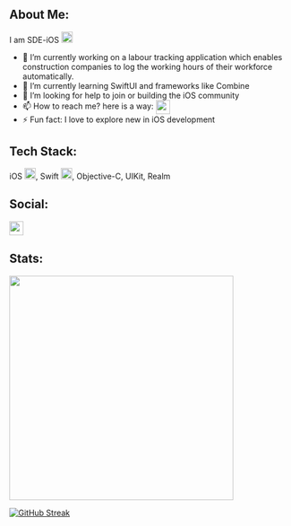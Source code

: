 ## About Me:
  I am SDE-iOS <img src="https://cdn-icons-png.flaticon.com/512/731/731985.png" width="20">


- 🔭 I’m currently working on a labour tracking application which enables construction companies to log the working hours of their workforce automatically.
- 🌱 I’m currently learning SwiftUI and frameworks like Combine
- 🤔 I’m looking for help to join or building the iOS community 
- 📫 How to reach me? here is a way: <a href="https://www.linkedin.com/in/gdeep1/" target="blank"><img align="center" src="https://cdn-icons-png.flaticon.com/512/3536/3536505.png" height="25" /></a>
- ⚡ Fun fact: I love to explore new in iOS development

## Tech Stack:
 iOS <img src="https://cdn-icons-png.flaticon.com/512/731/731985.png" width="20">, Swift <img src="https://cdn-icons-png.flaticon.com/512/732/732250.png" width="20">, Objective-C, UIKit, Realm

## Social:

 <a href="https://www.linkedin.com/in/gdeep1/" target="blank"><img align="center" src="https://cdn-icons-png.flaticon.com/512/3536/3536505.png" height="25" /></a>

## Stats:
<img src="https://github-readme-stats.vercel.app/api?username=gDeep1&show_icons=true&theme=gruvbox" width="400">

[![GitHub Streak](https://github-readme-streak-stats.herokuapp.com?user=gDeep1&theme=gruvbox)](https://git.io/streak-stats)

<!--
**gDeep1/gDeep1** is a ✨ _special_ ✨ repository because its `README.md` (this file) appears on your GitHub profile.
-->
